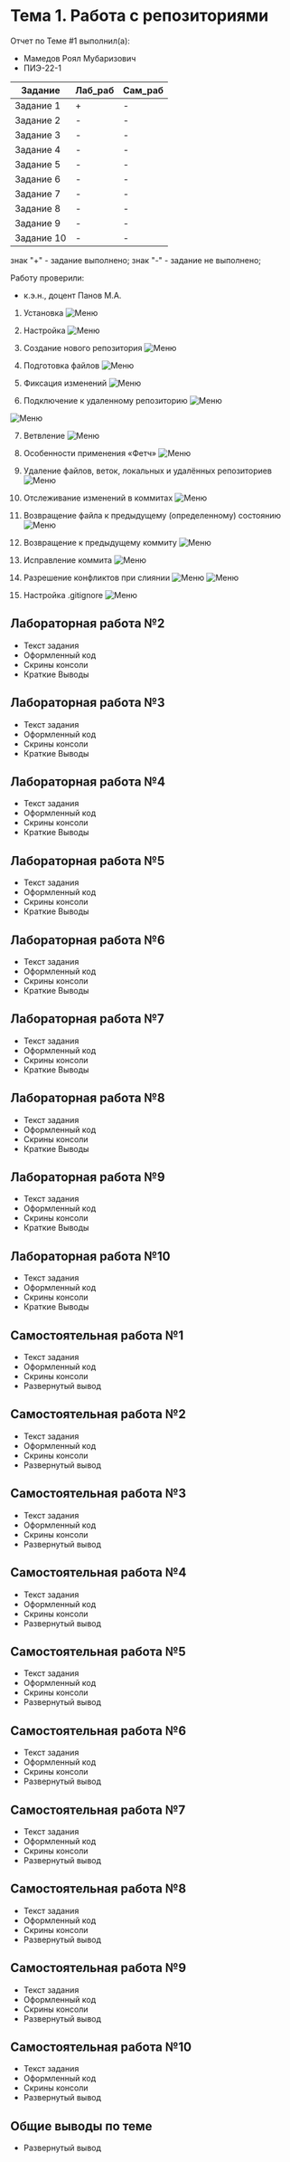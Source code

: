 # Тема 1. Работа с репозиториями
Отчет по Теме #1 выполнил(а):
- Мамедов Роял Мубаризович
- ПИЭ-22-1

| Задание | Лаб_раб | Сам_раб |
| ------ | ------ | ------ |
| Задание 1 | + | - |
| Задание 2 | - | - |
| Задание 3 | - | - |
| Задание 4 | - | - |
| Задание 5 | - | - |
| Задание 6 | - | - |
| Задание 7 | - | - |
| Задание 8 | - | - |
| Задание 9 | - | - |
| Задание 10 | - | - |

знак "+" - задание выполнено; знак "-" - задание не выполнено;

Работу проверили:
- к.э.н., доцент Панов М.А.

1. Установка
![Меню](https://github.com/r1ngoch1/SoftwareEngineering/blob/Тема_1/скрины/1.png)

2. Настройка
![Меню](https://github.com/r1ngoch1/SoftwareEngineering/blob/Тема_1/скрины/2.png)

3. Создание нового репозитория
![Меню](https://github.com/r1ngoch1/SoftwareEngineering/blob/Тема_1/скрины/3.png)

4. Подготовка файлов
![Меню](https://github.com/r1ngoch1/SoftwareEngineering/blob/Тема_1/скрины/4.png)

5. Фиксация изменений
![Меню](https://github.com/r1ngoch1/SoftwareEngineering/blob/Тема_1/скрины/5.png)

6. Подключение к удаленному репозиторию
![Меню](https://github.com/r1ngoch1/SoftwareEngineering/blob/Тема_1/скрины/6.1.png)

![Меню](https://github.com/r1ngoch1/SoftwareEngineering/blob/Тема_1/скрины/6.2.png)


7. Ветвление
![Меню](https://github.com/r1ngoch1/SoftwareEngineering/blob/Тема_1/скрины/7.png)

8. Особенности применения «Фетч»
![Меню](https://github.com/r1ngoch1/SoftwareEngineering/blob/Тема_1/скрины/8.png)

9. Удаление файлов, веток, локальных и удалённых репозиториев
![Меню](https://github.com/r1ngoch1/SoftwareEngineering/blob/Тема_1/скрины/9.png
)

10. Отслеживание изменений в коммитах
![Меню](https://github.com/r1ngoch1/SoftwareEngineering/blob/Тема_1/скрины/10.png)

11. Возвращение файла к предыдущему (определенному) состоянию
![Меню](https://github.com/r1ngoch1/SoftwareEngineering/blob/Тема_1/скрины/11.png)

12. Возвращение к предыдущему коммиту
![Меню](https://github.com/r1ngoch1/SoftwareEngineering/blob/Тема_1/скрины/12.png)

13. Исправление коммита
![Меню](https://github.com/r1ngoch1/SoftwareEngineering/blob/Тема_1/скрины/13.png)

14. Разрешение конфликтов при слиянии
![Меню](https://github.com/r1ngoch1/SoftwareEngineering/blob/Тема_1/скрины/14.png)
![Меню](https://github.com/r1ngoch1/SoftwareEngineering/blob/Тема_1/скрины/14.2.png)

15. Настройка .gitignore
![Меню](https://github.com/r1ngoch1/SoftwareEngineering/blob/Тема_1/скрины/15.png)

## Лабораторная работа №2
- Текст задания
- Оформленный код
- Скрины консоли
- Краткие Выводы

## Лабораторная работа №3
- Текст задания
- Оформленный код
- Скрины консоли
- Краткие Выводы
  
## Лабораторная работа №4
- Текст задания
- Оформленный код
- Скрины консоли
- Краткие Выводы

## Лабораторная работа №5
- Текст задания
- Оформленный код
- Скрины консоли
- Краткие Выводы

## Лабораторная работа №6
- Текст задания
- Оформленный код
- Скрины консоли
- Краткие Выводы

## Лабораторная работа №7
- Текст задания
- Оформленный код
- Скрины консоли
- Краткие Выводы

## Лабораторная работа №8
- Текст задания
- Оформленный код
- Скрины консоли
- Краткие Выводы

## Лабораторная работа №9
- Текст задания
- Оформленный код
- Скрины консоли
- Краткие Выводы

## Лабораторная работа №10
- Текст задания
- Оформленный код
- Скрины консоли
- Краткие Выводы

## Самостоятельная работа №1
- Текст задания
- Оформленный код
- Скрины консоли
- Развернутый вывод
  
## Самостоятельная работа №2
- Текст задания
- Оформленный код
- Скрины консоли
- Развернутый вывод
  
## Самостоятельная работа №3
- Текст задания
- Оформленный код
- Скрины консоли
- Развернутый вывод
  
## Самостоятельная работа №4
- Текст задания
- Оформленный код
- Скрины консоли
- Развернутый вывод
  
## Самостоятельная работа №5
- Текст задания
- Оформленный код
- Скрины консоли
- Развернутый вывод
  
## Самостоятельная работа №6
- Текст задания
- Оформленный код
- Скрины консоли
- Развернутый вывод
  
## Самостоятельная работа №7
- Текст задания
- Оформленный код
- Скрины консоли
- Развернутый вывод
  
## Самостоятельная работа №8
- Текст задания
- Оформленный код
- Скрины консоли
- Развернутый вывод
  
## Самостоятельная работа №9
- Текст задания
- Оформленный код
- Скрины консоли
- Развернутый вывод
  
## Самостоятельная работа №10
- Текст задания
- Оформленный код
- Скрины консоли
- Развернутый вывод

## Общие выводы по теме
- Развернутый вывод
